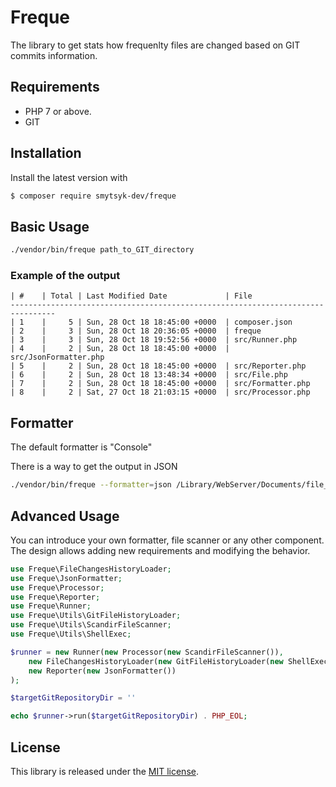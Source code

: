 # Freque

The library to get stats how frequenlty files are changed based on GIT commits information.

## Requirements

- PHP 7 or above.
- GIT

## Installation

Install the latest version with

```bash
$ composer require smytsyk-dev/freque
```

## Basic Usage

```bash
./vendor/bin/freque path_to_GIT_directory
```

### Example of the output

```
| #    | Total | Last Modified Date             | File
--------------------------------------------------------------------------------
| 1    |     5 | Sun, 28 Oct 18 18:45:00 +0000  | composer.json
| 2    |     3 | Sun, 28 Oct 18 20:36:05 +0000  | freque
| 3    |     3 | Sun, 28 Oct 18 19:52:56 +0000  | src/Runner.php
| 4    |     2 | Sun, 28 Oct 18 18:45:00 +0000  | src/JsonFormatter.php
| 5    |     2 | Sun, 28 Oct 18 18:45:00 +0000  | src/Reporter.php
| 6    |     2 | Sun, 28 Oct 18 13:48:34 +0000  | src/File.php
| 7    |     2 | Sun, 28 Oct 18 18:45:00 +0000  | src/Formatter.php
| 8    |     2 | Sat, 27 Oct 18 21:03:15 +0000  | src/Processor.php
```

## Formatter

The default formatter is "Console"

There is a way to get the output in JSON

```bash
./vendor/bin/freque --formatter=json /Library/WebServer/Documents/file_stats/freque
```

## Advanced Usage

You can introduce your own formatter, file scanner or any other component.
The design allows adding new requirements and modifying the behavior.

```php
use Freque\FileChangesHistoryLoader;
use Freque\JsonFormatter;
use Freque\Processor;
use Freque\Reporter;
use Freque\Runner;
use Freque\Utils\GitFileHistoryLoader;
use Freque\Utils\ScandirFileScanner;
use Freque\Utils\ShellExec;

$runner = new Runner(new Processor(new ScandirFileScanner()),
    new FileChangesHistoryLoader(new GitFileHistoryLoader(new ShellExec())),
    new Reporter(new JsonFormatter())
);

$targetGitRepositoryDir = ''

echo $runner->run($targetGitRepositoryDir) . PHP_EOL;
```

## License

This library is released under the [MIT license](LICENSE).
